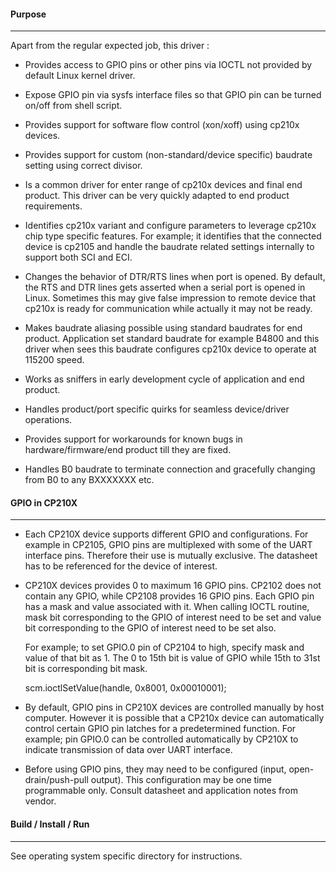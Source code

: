 #### Purpose
---------------------

Apart from the regular expected job, this driver :

- Provides access to GPIO pins or other pins via IOCTL not provided by default Linux kernel driver.

- Expose GPIO pin via sysfs interface files so that GPIO pin can be turned on/off from shell script.

- Provides support for software flow control (xon/xoff) using cp210x devices.

- Provides support for custom (non-standard/device specific) baudrate setting using correct divisor.

- Is a common driver for enter range of cp210x devices and final end product. This driver can be very quickly adapted to end product requirements.

- Identifies cp210x variant and configure parameters to leverage cp210x chip type specific features. For example; it identifies that the connected device is cp2105 and handle the baudrate related settings internally to support both SCI and ECI.

- Changes the behavior of DTR/RTS lines when port is opened. By default, the RTS and DTR lines gets asserted when a serial port is opened in Linux. Sometimes this may give false impression to remote device that cp210x is ready for communication while actually it may not be ready.

- Makes baudrate aliasing possible using standard baudrates for end product. Application set standard baudrate for example B4800 and this driver when sees this baudrate configures cp210x device to operate at 115200 speed.

- Works as sniffers in early development cycle of application and end product.

- Handles product/port specific quirks for seamless device/driver operations.

- Provides support for workarounds for known bugs in hardware/firmware/end product till they are fixed.

- Handles B0 baudrate to terminate connection and gracefully changing from B0 to any BXXXXXXX etc.


#### GPIO in CP210X
---------------------

* Each CP210X device supports different GPIO and configurations. For example in CP2105, GPIO pins are multiplexed with some of the UART interface pins. Therefore their use is mutually exclusive. The datasheet has to be referenced for the device of interest.

* CP210X devices provides 0 to maximum 16 GPIO pins. CP2102 does not contain any GPIO, while CP2108 provides 16 GPIO pins.
Each GPIO pin has a mask and value associated with it. When calling IOCTL routine, mask bit corresponding to the GPIO of interest need to be set and value bit corresponding to the GPIO of interest need to be set also.
   
   For example; to set GPIO.0 pin of CP2104 to high, specify mask and value of that bit as 1. The 0 to 15th bit is value of GPIO while 15th to 31st bit is corresponding bit mask.  
   
   scm.ioctlSetValue(handle, 0x8001, 0x00010001);  

* By default, GPIO pins in CP210X devices are controlled manually by host computer. However it is possible that a CP210x device can automatically control certain GPIO pin latches for a predetermined function. For example; pin GPIO.0 can be controlled automatically by CP210X to indicate transmission of data over UART interface.

* Before using GPIO pins, they may need to be configured (input, open-drain/push-pull output). This configuration may be one time programmable only. Consult datasheet and application notes from vendor.

#### Build / Install / Run
--------------------------

See operating system specific directory for instructions.

